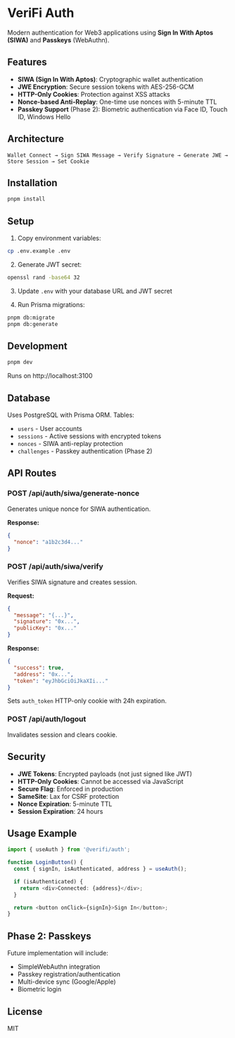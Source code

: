 # VeriFi Auth

Modern authentication for Web3 applications using **Sign In With Aptos (SIWA)** and **Passkeys** (WebAuthn).

## Features

- **SIWA (Sign In With Aptos)**: Cryptographic wallet authentication
- **JWE Encryption**: Secure session tokens with AES-256-GCM
- **HTTP-Only Cookies**: Protection against XSS attacks
- **Nonce-based Anti-Replay**: One-time use nonces with 5-minute TTL
- **Passkey Support** (Phase 2): Biometric authentication via Face ID, Touch ID, Windows Hello

## Architecture

```
Wallet Connect → Sign SIWA Message → Verify Signature → Generate JWE → Store Session → Set Cookie
```

## Installation

```bash
pnpm install
```

## Setup

1. Copy environment variables:
```bash
cp .env.example .env
```

2. Generate JWT secret:
```bash
openssl rand -base64 32
```

3. Update `.env` with your database URL and JWT secret

4. Run Prisma migrations:
```bash
pnpm db:migrate
pnpm db:generate
```

## Development

```bash
pnpm dev
```

Runs on http://localhost:3100

## Database

Uses PostgreSQL with Prisma ORM. Tables:
- `users` - User accounts
- `sessions` - Active sessions with encrypted tokens
- `nonces` - SIWA anti-replay protection
- `challenges` - Passkey authentication (Phase 2)

## API Routes

### POST /api/auth/siwa/generate-nonce
Generates unique nonce for SIWA authentication.

**Response:**
```json
{
  "nonce": "a1b2c3d4..."
}
```

### POST /api/auth/siwa/verify
Verifies SIWA signature and creates session.

**Request:**
```json
{
  "message": "{...}",
  "signature": "0x...",
  "publicKey": "0x..."
}
```

**Response:**
```json
{
  "success": true,
  "address": "0x...",
  "token": "eyJhbGciOiJkaXIi..."
}
```

Sets `auth_token` HTTP-only cookie with 24h expiration.

### POST /api/auth/logout
Invalidates session and clears cookie.

## Security

- **JWE Tokens**: Encrypted payloads (not just signed like JWT)
- **HTTP-Only Cookies**: Cannot be accessed via JavaScript
- **Secure Flag**: Enforced in production
- **SameSite**: Lax for CSRF protection
- **Nonce Expiration**: 5-minute TTL
- **Session Expiration**: 24 hours

## Usage Example

```typescript
import { useAuth } from '@verifi/auth';

function LoginButton() {
  const { signIn, isAuthenticated, address } = useAuth();

  if (isAuthenticated) {
    return <div>Connected: {address}</div>;
  }

  return <button onClick={signIn}>Sign In</button>;
}
```

## Phase 2: Passkeys

Future implementation will include:
- SimpleWebAuthn integration
- Passkey registration/authentication
- Multi-device sync (Google/Apple)
- Biometric login

## License

MIT
